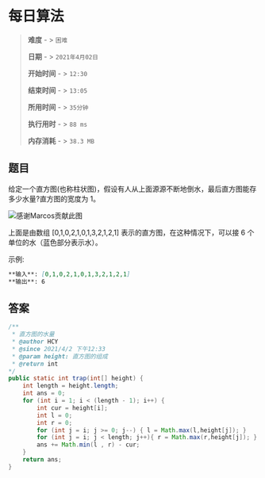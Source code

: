 # 每日算法

> **难度**  - > `困难`
>
> **日期** - > `2021年4月02日`
>
> **开始时间** - > `12:30`
>
> **结束时间** - > `13:05`
>
> **所用时间** - > `35分钟`
>
> **执行用时** - > `88 ms`
>
> **内存消耗** - > `38.3 MB`

## 题目

给定一个直方图(也称柱状图)，假设有人从上面源源不断地倒水，最后直方图能存多少水量?直方图的宽度为 1。

![感谢Marcos贡献此图](https://i.im5i.com/2021/04/02/wQds6.png)

上面是由数组 [0,1,0,2,1,0,1,3,2,1,2,1] 表示的直方图，在这种情况下，可以接 6 个单位的水（蓝色部分表示水）。 

示例:

```markdown
**输入**: [0,1,0,2,1,0,1,3,2,1,2,1]
**输出**: 6
```

## 答案

```java
/**
 * 直方图的水量
 * @author HCY
 * @since 2021/4/2 下午12:33
 * @param height: 直方图的组成
 * @return int
*/
public static int trap(int[] height) {
    int length = height.length;
    int ans = 0;
    for (int i = 1; i < (length - 1); i++) {
        int cur = height[i];
        int l = 0;
        int r = 0;
        for (int j = i; j >= 0; j--) { l = Math.max(l,height[j]); }
        for (int j = i; j < length; j++){ r = Math.max(r,height[j]); }
        ans += Math.min(l , r) - cur;
    }
    return ans;
}
```